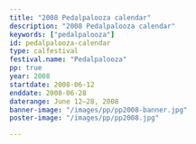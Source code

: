 ```yaml
---
title: "2008 Pedalpalooza calendar"
description: "2008 Pedalpalooza calendar"
keywords: ["pedalpalooza"]
id: pedalpalooza-calendar
type: calfestival
festival.name: "Pedalpalooza"
pp: true
year: 2008
startdate: 2008-06-12
enddate: 2008-06-28
daterange: June 12–28, 2008
banner-image: "/images/pp/pp2008-banner.jpg"
poster-image: "/images/pp/pp2008.jpg"

---
```

